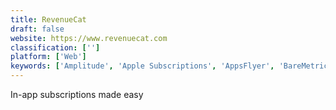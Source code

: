 ```yaml
---
title: RevenueCat
draft: false 
website: https://www.revenuecat.com
classification: ['']
platform: ['Web']
keywords: ['Amplitude', 'Apple Subscriptions', 'AppsFlyer', 'BareMetrics', 'Bobby', 'Butter - Subscriptions Hub', 'ChartMogul', 'ChurnSDK', 'ClearVantage', 'Kajabi', 'MRR.io', 'Outflow', 'ProfitWell Retain from Price Intelligently', 'Qonversion', 'SendInBlue', 'Tendenci', 'Textnock', 'Truebill', 'Wild Apricot', 'appfigures']
---
```

In-app subscriptions made easy